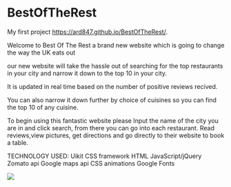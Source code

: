 # BestOfTheRest
My first project https://ard847.github.io/BestOfTheRest/.

Welcome to Best Of The Rest a brand new website which is going to change the way the UK eats out 

our new website will take the hassle out of searching for the top restaurants in your city  and narrow it down
to the top 10 in your city.

It is updated in real time based on the number of positive reviews recived.

You can also narrow it down further by choice of cuisines so you can find the top 10 of any cuisine. 

To begin using this fantastic website please Input the name of the city you are in and click search, 
from there you can go into each restaurant. Read reviews,view pictures, get directions and go directly 
to their website to book a table.


TECHNOLOGY USED:
Uikit CSS framework
HTML
JavaScript/jQuery
Zomato api
Google maps api
CSS animations
Google Fonts

![](https://github.com/genius-pending/BestOfTheRest/blob/main/screenshot.png)



